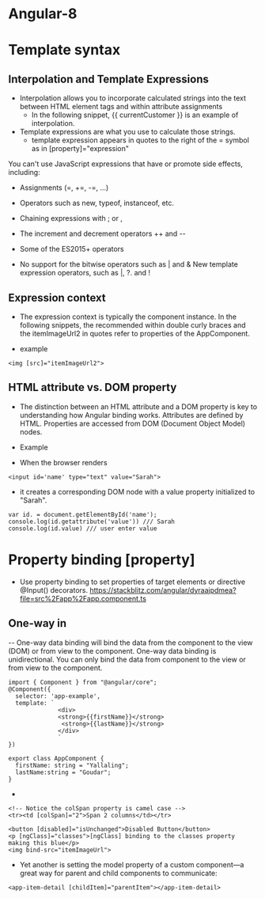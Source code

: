 # Angular-8

# Template syntax

## Interpolation and Template Expressions
 - Interpolation allows you to incorporate calculated strings into the text between HTML element tags and within attribute assignments
   - In the following snippet, {{ currentCustomer }} is an example of interpolation.
 - Template expressions are what you use to calculate those strings.
   - template expression appears in quotes to the right of the = symbol as in [property]="expression"
   
 You can't use JavaScript expressions that have or promote side effects, including:

 - Assignments (=, +=, -=, ...)
- Operators such as new, typeof, instanceof, etc.
- Chaining expressions with ; or ,
- The increment and decrement operators ++ and --
- Some of the ES2015+ operators

- No support for the bitwise operators such as | and &
New template expression operators, such as |, ?. and !

## Expression context
- The expression context is typically the component instance. In the following snippets, the recommended within double curly braces and the itemImageUrl2 in quotes refer to properties of the AppComponent.

- example

```
<img [src]="itemImageUrl2">

```

##  HTML attribute vs. DOM property

- The distinction between an HTML attribute and a DOM property is key to understanding how Angular binding works. Attributes are defined by HTML. Properties are accessed from DOM (Document Object Model) nodes.

- Example

- When the browser renders 
```
<input id='name' type="text" value="Sarah">
```
- it creates a corresponding DOM node with a value property initialized to "Sarah".

```
var id. = document.getElementById('name');
console.log(id.getattribute('value')) /// Sarah
console.log(id.value) /// user enter value

```
# Property binding [property]
- Use property binding to set properties of target elements or directive @Input() decorators.
https://stackblitz.com/angular/dyraajpdmea?file=src%2Fapp%2Fapp.component.ts
## One-way in
-- One-way data binding will bind the data from the component to the view (DOM) or from view to the component. One-way data binding is unidirectional. You can only bind the data from component to the view or from view to the component.
```
import { Component } from "@angular/core";
@Component({
  selector: 'app-example',
  template: `
              <div>
              <strong>{{firstName}}</strong>
               <strong>{{lastName}}</strong>
              </div>
              `
})

export class AppComponent {
  firstName: string = "Yallaling";
  lastName:string = "Goudar";
}

```
- 
```
<!-- Notice the colSpan property is camel case -->
<tr><td [colSpan]="2">Span 2 columns</td></tr>
```
```
<button [disabled]="isUnchanged">Disabled Button</button>
<p [ngClass]="classes">[ngClass] binding to the classes property making this blue</p>
<img bind-src="itemImageUrl">
```
- Yet another is setting the model property of a custom component—a great way for parent and child components to communicate:

```
<app-item-detail [childItem]="parentItem"></app-item-detail>
```



